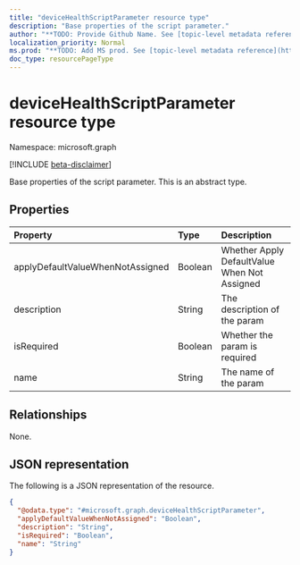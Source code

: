```yaml
---
title: "deviceHealthScriptParameter resource type"
description: "Base properties of the script parameter."
author: "**TODO: Provide Github Name. See [topic-level metadata reference](https://msgo.azurewebsites.net/add/document/guidelines/metadata.html#topic-level-metadata)**"
localization_priority: Normal
ms.prod: "**TODO: Add MS prod. See [topic-level metadata reference](https://msgo.azurewebsites.net/add/document/guidelines/metadata.html#topic-level-metadata)**"
doc_type: resourcePageType
---
```


# deviceHealthScriptParameter resource type

Namespace: microsoft.graph

[!INCLUDE [beta-disclaimer](../../includes/beta-disclaimer.md)]

Base properties of the script parameter.
This is an abstract type.

## Properties
|Property|Type|Description|
|:---|:---|:---|
|applyDefaultValueWhenNotAssigned|Boolean|Whether Apply DefaultValue When Not Assigned|
|description|String|The description of the param|
|isRequired|Boolean|Whether the param is required|
|name|String|The name of the param|

## Relationships
None.

## JSON representation
The following is a JSON representation of the resource.
<!-- {
  "blockType": "resource",
  "@odata.type": "microsoft.graph.deviceHealthScriptParameter"
}
-->
``` json
{
  "@odata.type": "#microsoft.graph.deviceHealthScriptParameter",
  "applyDefaultValueWhenNotAssigned": "Boolean",
  "description": "String",
  "isRequired": "Boolean",
  "name": "String"
}
```

